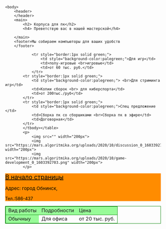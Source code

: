 <html>
    <title>Игры и приложения</title>

    <body>
        <header>
        </header>
        <main>
            <h2> Корпуса для пк</h2>
            <h4> Преветствую вас в нашей мастерской</h4>

        </main>
        <footer>Мы собираем компьюторы для ваших удобств
        </footer>
    
<table style="border-collapse:collapse;border:1px solid green;">
                <tbody><tr style="border:1px solid green;background-color:palegreen;">
                    <td>Вид работы</td>
                    <td>Подробности</td>
                    <td>Цена</td>
                </tr>
                <tr style="border:1px solid green;">
                    <td style="background-color:palegreen;">Обычныу</td>
                    <td>Для офиса</td>
                    <td>от 20 тыс. руб.</td></tr>
                
                <tr style="border:1px solid green;">
                    <td style="background-color:palegreen;">Для игр</td>
                    <td>полу-игровые <br>игровые</td>
                    <td>от 60 тыс. руб.</td>
                </tr>
            <tr style="border:1px solid green;">
                <td style="background-color:palegreen;"> <br>Для стриминга игр</td>
                <td>Копии сборок <br> для киберспорта</td>
                <td>от 200тыс./руб</td>
            </tr>
            <tr style="border:1px solid green;">
                <td style="background-color:palegreen;">Спец предложение </td>
                <td>Сборка пк со сборшиками <br>Сборка пк в эфире</td>
                <td>Договорная</td>
            </tr>
            </tbody></table>
            <p>
                <img src="" width="200px">
                <img src="https://mars.algoritmika.org/uploads/2020/10/discussion_0_1603392703.png" width="200px">
                <img src="https://mars.algoritmika.org/uploads/2020/10/game-development_0_1603392703.png" width="200px">
            </p>
<footer style="background-color:darkorange; color:black">
            <a href="#start" style="color:black;font-size:20px">В начало страницы</a>
            <p style="font-size:15px"> Адрес: город Обнинск, </p>
            <p>Тел.:586-437</p>
        </footer>
        </body>
</html>
